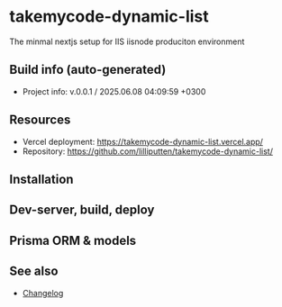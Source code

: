 <!--
 @since 2025.06.07, 19:45
 @changed 2025.06.07, 19:45
-->

# takemycode-dynamic-list

The minmal nextjs setup for IIS iisnode produciton environment

## Build info (auto-generated)

- Project info: v.0.0.1 / 2025.06.08 04:09:59 +0300

## Resources

- Vercel deployment: https://takemycode-dynamic-list.vercel.app/
- Repository: https://github.com/lilliputten/takemycode-dynamic-list/

## Installation

## Dev-server, build, deploy

## Prisma ORM & models

## See also

- [Changelog](CHANGELOG.md)
